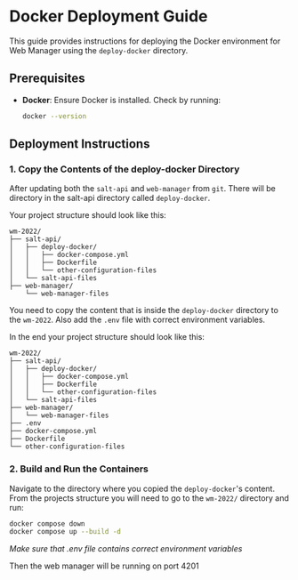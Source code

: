 # Docker Deployment Guide

This guide provides instructions for deploying the Docker environment for Web Manager using the `deploy-docker` directory.

## Prerequisites

- **Docker**: Ensure Docker is installed. Check by running:
  ```bash
  docker --version
  ```

## Deployment Instructions

### 1. Copy the Contents of the deploy-docker Directory

After updating both the `salt-api` and `web-manager` from `git`. There will be directory in the salt-api directory 
called `deploy-docker`.

Your project structure should look like this: 

```
wm-2022/
├── salt-api/
│   ├── deploy-docker/
│   │   ├── docker-compose.yml
│   │   ├── Dockerfile
│   │   └── other-configuration-files
│   └── salt-api-files
├── web-manager/
    └── web-manager-files

```

You need to copy the content that is inside the `deploy-docker` directory to the `wm-2022`. Also add the `.env` file
with correct environment variables. 

In the end your project structure should look like this:

```
wm-2022/
├── salt-api/
│   ├── deploy-docker/
│   │   ├── docker-compose.yml
│   │   ├── Dockerfile
│   │   └── other-configuration-files
│   └── salt-api-files
├── web-manager/
│   └── web-manager-files
├── .env
├── docker-compose.yml
├── Dockerfile
└── other-configuration-files
```


### 2. Build and Run the Containers

Navigate to the directory where you copied the `deploy-docker`'s content.
From the projects structure you will need to go to the `wm-2022/` directory and run:

```bash
docker compose down
docker compose up --build -d
```
*Make sure that .env file contains correct environment variables*

Then the web manager will be running on port 4201 


